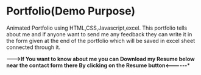 # Portfolio(Demo Purpose)
Animated Portfolio using HTML,CSS,Javascript,excel. This portfolio tells about me and if anyone want to send me any
feedback they can write it in the form given at the end of the portfolio which will be saved in excel sheet connected through
it.

******--->If You want to know about me you can Download my Resume below near the contact form there By clicking on the Resume button<------*******

